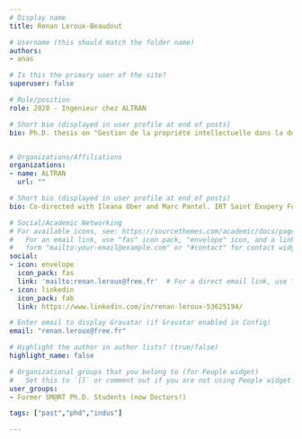 ```yaml
---
# Display name
title: Renan Leroux-Beaudout

# Username (this should match the folder name)
authors:
- anas

# Is this the primary user of the site?
superuser: false

# Role/position
role: 2020 - Ingénieur chez ALTRAN

# Short bio (displayed in user profile at end of posts)
bio: Ph.D. thesis on "Gestion de la propriété intellectuelle dans la définition et le déploiement d'une approche basée modèle pour l'IS"


# Organizations/Affiliations
organizations:
- name: ALTRAN
  url: ""

# Short bio (displayed in user profile at end of posts)
bio: Co-directed with Ileana Ober and Marc Pantel. IRT Saint Exupery Funding.

# Social/Academic Networking
# For available icons, see: https://sourcethemes.com/academic/docs/page-builder/#icons
#   For an email link, use "fas" icon pack, "envelope" icon, and a link in the
#   form "mailto:your-email@example.com" or "#contact" for contact widget.
social:
- icon: envelope
  icon_pack: fas
  link: 'mailto:renan.leroux@free.fr'  # For a direct email link, use "mailto:test@example.org".
- icon: linkedin
  icon_pack: fab
  link: https://www.linkedin.com/in/renan-leroux-53625194/

# Enter email to display Gravatar (if Gravatar enabled in Config)
email: "renan.leroux@free.fr"

# Highlight the author in author lists? (true/false)
highlight_name: false

# Organizational groups that you belong to (for People widget)
#   Set this to `[]` or comment out if you are not using People widget.
user_groups:
- Former SM@RT Ph.D. Students (now Doctors!)

tags: ["past","phd","indus"]

---
```

